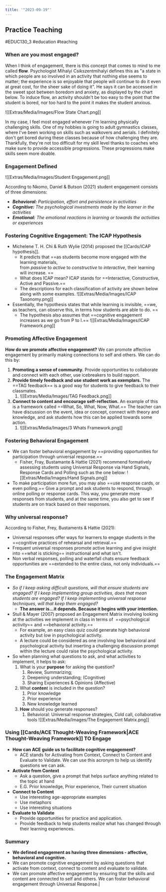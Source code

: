 ```yaml
---
title: '"2023-09-19"'
---
```

## Practice Teaching
#EDUC130_3 #education #teaching 
### When are you most engaged?
When I think of engagement, there is this concept that comes to mind to me called **flow**. Psychologist Mihalyi Csikszentmihalyi defines this as "a state in which people are so involved in an activity that nothing else seems to matter; the experience is so enjoyable that people will continue to do it even at great cost, for the sheer sake of doing it".  He says it can be accessed in the sweet spot between boredom and anxiety, as displayed by the chart below. To induce flow, an activity shouldn't be too easy to the point that the student is bored, nor too hard to the point it makes the student anxious.

![[Extras/Media/Images/Flow State Chart.png]]

In my case, I feel most engaged whenever I'm learning physically challenging skills. One of my hobbies is going to adult gymnastics classes, where I've been working on skills such as walkovers and aerials. I definitely don't get bored during these classes because of how challenging they are. Thankfully, they're not too difficult for my skill level thanks to coaches who make sure to provide accessible progressions. These progressions make skills seem more doable.
### Engagement Defined
![[Extras/Media/Images/Student Engagement.png]]

According to Nkomo, Daniel & Butson (2021) student engagement consists of three dimensions:
- _**Behavioral:** Participation, effort and persistence in activities_
- _**Cognitive:** The psychological investments made by the learner in the activities_
- _**Emotional:** The emotional reactions in learning or towards the activities or experiences_

### Fostering **Cognitive Engagement**: The ICAP Hypothesis
- Michelene T. H. Chi & Ruth Wylie (2014) proposed the [[Cards/ICAP hypothesis]]. 
	- It predicts that ==as students become more engaged with the learning materials, from _passive_ to _active_ to _constructive_ to _interactive_, their learning will increase. ==
	- What does ICAP mean? ICAP stands for ==Interactive, Constructive, Active and Passive.== 
	- The descriptions for each classification of activity are shown below along with some examples.
![[Extras/Media/Images/ICAP Taxonomy.png]]
- Essentially, the hypothesis states that while learning is invisible, ==we, as teachers, can observe this, in terms how students are able to do. ==
	- The hypothesis also assumes that ==cognitive engagement increases as we go from P to I.==
![[Extras/Media/Images/ICAP Framework.png]]

### Promoting **Affective Engagement**
**How do we promote affective engagement?** We can promote affective engagement by primarily making connections to self and others. We can do this by:
1. **Promoting a sense of community.** Provide opportunities to collaborate and connect with each other, use icebreakers to build rapport.
2. **Provide timely feedback and use student work as exemplars.** The ==TAG feedback== is a good way for students to give feedback to their classmates.
	1. ![[Extras/Media/Images/TAG Feedback.png]]
3. **Connect to content and encourage self-reflection.** An example of this is a framework called ==What, So, What, Now, What.== The teacher can have discussion on the event, idea or concept, connect with theory and knowledge, and ask students how this can be applied towards some action.
	1. ![[Extras/Media/Images/3 Whats Framework.png]]

### Fostering Behavioral Engagement
- We can foster behavioral engagement by ==providing opportunities for participation through universal response.== 
	- Fisher, Fray, Bustamante & Hattie (2021) recommend formatively assessing students using Universal Response via Hand Signals, Response Cards and Polling such as the one below:
![[Extras/Media/Images/Hand Signals.png]]
- To make participation more fun, you may also ==use response cards, or even polling.== Give a prompt and ask students to respond, through online polling or response cards. This way, you generate more responses from students, and at the same time, you also get to see if students are on track based on their responses.

### Why universal response?
According to Fisher, Frey, Bustaments & Hattie (2021):
- Universal responses offer ways for learners to engage students in the ==cognitive practices of rehearsal and retrieval.==
- Frequent universal responses promote active learning and give insight into ==what is sticking== instructional and what isn't.
- Non verbal responses, polling and waterfall chats ensure feedback opportunities are ==extended to the entire class, not only individuals.==

### The Engagement Matrix
- _So if I keep asking difficult questions, will that ensure students are engaged? If I keep implementing group activities, does that mean students are engaged? If I keep implementing universal response techniques, will that keep them engaged?_
	- **The answer is...it depends. Because it begins with your intention.**
- Stull & Mayer (2007) proposed an Engagement Matrix involving looking at the activities we implement in class in terms of  ==psychological activity== and ==behavioral activity.==
	- For example, an easy class quiz could generate high behavioral activity but low in psychological activity. 
	- A lecture could be considered as one involving low behavioral and psychological activity but inserting a challenging discussion prompt within the lecture could raise the psychological activity. 
- So when planning what questions to ask, and what activities to implement, it helps to ask:
	1. What is your **purpose** for asking the question? 
		1. Review, Summarizing; 
		2. Deepening understanding; (Cognitive) 
		3. Sharing Experiences & Opinions (Affective)
	2. What **conten**t is included in the question? 
		1. Prior knowledge
		2. Prior experience
		3. New knowledge learned
	3. **How** should you generate responses?
		1. Behavioral: Universal response strategies, Cold call, collaborative tools
![[Extras/Media/Images/The Engagement Matrix.png]]

### Using [[Cards/ACE Thought-Weaving Framework|ACE Thought-Weaving Framework]] TO Engage
- **How can ACE guide us to facilitate cognitive engagement?**
	- ACE stands for Activating from Context, Connect to Content and Evaluate to Validate. We can use this acronym to help us identify questions we can ask.
- **Activate from Context**
	- Ask a question, give a prompt that helps surface anything related to the topic at hand
	- E.G. Prior knowledge, Prior experience, Their current situation
- **Connect to Content**
	- Use interesting age-appropriate examples
	- Use metaphors
	- Use interesting situations
- **Evaluate to Validate**
	- Provide opportunities for practice and application. 
	- Provide feedback to help students realize what has changed through their learning experiences.

### Summary
- **We defined engagement as having three dimensions - affective, behavioral and cognitive.**
- We can promote cognitive engagement by asking questions that activate from context, connect to content and evaluate to validate.
- We can promote affective engagement by ensuring that the skills and content are connected to self and others. We can foster behavioral engagement through Universal Response.|
